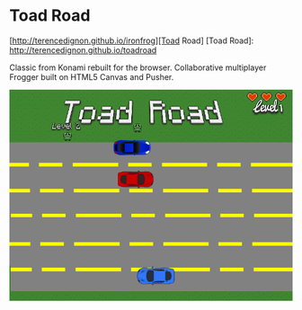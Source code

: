 # Toad Road

[http://terencedignon.github.io/ironfrog][Toad Road]
[Toad Road]: http://terencedignon.github.io/toadroad

Classic from Konami rebuilt for the browser.  Collaborative multiplayer Frogger built on HTML5 Canvas and Pusher.

![screenshot]

[screenshot]: ./screenshot.png
